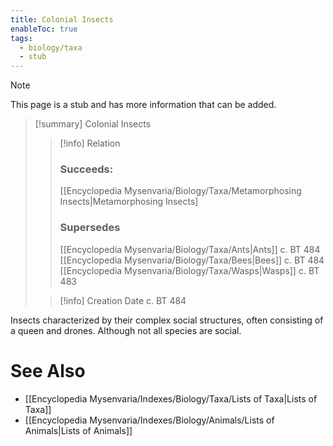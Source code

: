 ```yaml
---
title: Colonial Insects
enableToc: true
tags:
  - biology/taxa
  - stub
---
```


> [!note]
> This page is a stub and has more information that can be added.

> [!summary] Colonial Insects
> > [!info] Relation
> > ### Succeeds:
> > [[Encyclopedia Mysenvaria/Biology/Taxa/Metamorphosing Insects|Metamorphosing Insects]
> > ### Supersedes 
> > [[Encyclopedia Mysenvaria/Biology/Taxa/Ants|Ants]] c. BT 484
> > [[Encyclopedia Mysenvaria/Biology/Taxa/Bees|Bees]] c. BT 484
> > [[Encyclopedia Mysenvaria/Biology/Taxa/Wasps|Wasps]] c. BT 483
>
> > [!info] Creation Date
> > c. BT 484

Insects characterized by their complex social structures, often consisting of a queen and drones. Although not all species are social.

# See Also
- [[Encyclopedia Mysenvaria/Indexes/Biology/Taxa/Lists of Taxa|Lists of Taxa]]
- [[Encyclopedia Mysenvaria/Indexes/Biology/Animals/Lists of Animals|Lists of Animals]]
